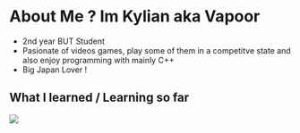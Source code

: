 # About Me ? Im Kylian aka Vapoor
- 2nd year BUT Student
- Pasionate of videos games, play some of them in a competitve state and also enjoy programming with mainly C++
- Big Japan Lover !

## What I learned / Learning so far
![](https://www.google.com/url?sa=i&url=https%3A%2F%2Fgithub.com%2Fisocpp%2Flogos&psig=AOvVaw1_8WWQvF5fD2LwHADZiIXr&ust=1726654975700000&source=images&cd=vfe&opi=89978449&ved=0CBEQjRxqFwoTCPDD0ZbhyYgDFQAAAAAdAAAAABAE)

